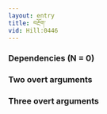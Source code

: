 ```yaml
---
layout: entry
title: བརྔོག་
vid: Hill:0446
---
```

### Dependencies (N = 0)


### Two overt arguments


### Three overt arguments
